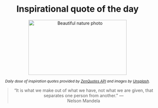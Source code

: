 
<div align="center">

# Inspirational quote of the day

<img src="./data/photo.jpeg" alt="Beautiful nature photo" width="320" height="180">

<sub><i>Daily dose of inspiration quotes provided by [ZenQuotes API](https://zenquotes.io/) and images by [Unsplash](https://unsplash.com/).</i></sub>


<blockquote>&ldquo;It is what we make out of what we have, not what we are given, that separates one person from another.&rdquo; &mdash; <footer>Nelson Mandela</footer></blockquote>

</div>
